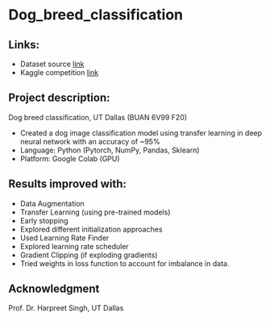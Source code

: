 # Dog_breed_classification

## **Links:**

- Dataset source [link](https://github.com/fastai/imagenette)
- Kaggle competition [link](https://www.kaggle.com/c/final-project-dl-spring-2020)

## **Project description:**
Dog breed classification, UT Dallas (BUAN 6V99 F20)
- Created a dog image classification model using transfer learning in deep neural network with an accuracy of ~95%
- Language: Python (Pytorch, NumPy, Pandas, Sklearn) 
- Platform: Google Colab (GPU)

## **Results improved with:**
-	Data Augmentation
-	Transfer Learning (using pre-trained models)
-	Early stopping
-	Explored different initialization approaches 
-	Used Learning Rate Finder
-	Explored learning rate scheduler
-	Gradient Clipping (if exploding gradients)
-	Tried weights in loss function to account for imbalance in data.

## **Acknowledgment**
Prof. Dr. Harpreet Singh, UT Dallas
